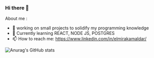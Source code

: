 ### Hi there 👋


About me :
- 🔭 working on small projects to solidify my programming knowledge
- 🌱 Currently learning REACT, NODE JS, POSTGRES 
- 📫 How to reach me: https://www.linkedin.com/in/elmirakamaldar/


![Anurag's GitHub stats](https://github-readme-stats.vercel.app/api?username=anuraghazra&show_icons=true&theme=tokyonight)
